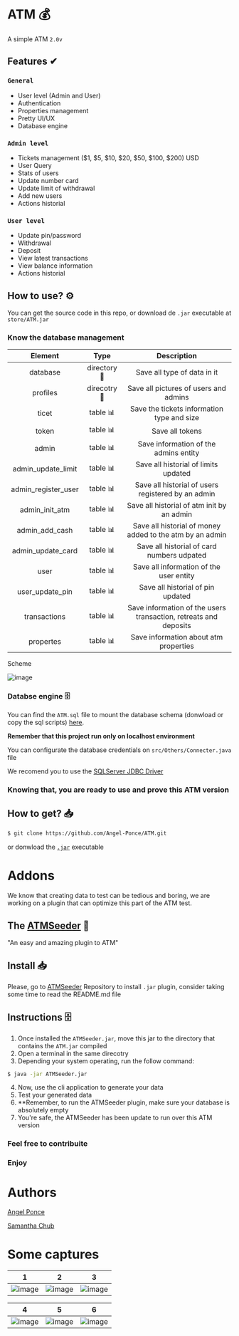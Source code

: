 # ATM 💰
A simple ATM `2.0v` 

## Features ✔
### `General`
- User level (Admin and User)
- Authentication
- Properties management
- Pretty UI/UX
- Database engine

### `Admin level`
- Tickets management ($1, $5, $10, $20, $50, $100, $200) USD
- User Query
- Stats of users
- Update number card
- Update limit of withdrawal
- Add new users
- Actions historial

### `User level`
- Update pin/password
- Withdrawal
- Deposit
- View latest transactions
- View balance information
- Actions historial

## How to use? ⚙

You can get the source code in this repo, or download de `.jar` executable at `store/ATM.jar`

### Know the database management

| Element | Type | Description |
|:----:|:----:|:-----------:|
| database | directory 📂 | Save all type of data in it |
| profiles | direcotry 📂 | Save all pictures of users and admins |
| ticet | table 📊 | Save the tickets information type and size |
| token | table 📊 | Save all tokens |
| admin | table 📊 | Save information of the admins entity |
| admin_update_limit | table 📊 | Save all historial of limits updated |
| admin_register_user | table 📊 | Save all historial of users registered by an admin |
| admin_init_atm | table 📊 | Save all historial of atm init by an admin |
| admin_add_cash | table 📊 | Save all historial of money added to the atm by an admin |
| admin_update_card | table 📊 | Save all historial of card numbers udpated |
| user | table 📊 | Save all information of the user entity |
| user_update_pin | table 📊 |  Save all historial of pin updated |
| transactions | table 📊 | Save information of the users transaction, retreats and deposits |
| propertes | table 📊 | Save information about atm properties |

Scheme 

![image](https://user-images.githubusercontent.com/60164099/138621383-96fd808e-21cd-4eb6-ba3a-7f550574efbc.png)

### Databse engine 🗄️

You can find the `ATM.sql` file to mount the database schema (donwload or copy the sql scripts) [here](https://github.com/Angel-Ponce/ATM/blob/master/ATM.sql).

**Remember that this project run only on localhost environment**

You can configurate the database credentials on `src/Others/Connecter.java` file

We recomend you to use the [SQLServer JDBC Driver](https://docs.microsoft.com/en-us/sql/connect/jdbc/microsoft-jdbc-driver-for-sql-server?view=sql-server-ver15)

### Knowing that, you are ready to use and prove this ATM version

## How to get? 📥

```bash
$ git clone https://github.com/Angel-Ponce/ATM.git 
```

or donwload the [`.jar`](https://github.com/Angel-Ponce/ATM/raw/master/store/ATM.jar) executable

# Addons
We know that creating data to test can be tedious and boring, we are working on a plugin that can optimize this part of the ATM test.

## The [ATMSeeder](https://github.com/Angel-Ponce/ATMSeeder) 🌱

"An easy and amazing plugin to ATM"

## Install 📥

Please, go to [ATMSeeder](https://github.com/Angel-Ponce/ATMSeeder) Repository to install `.jar` plugin, consider taking some time to read the README.md file

## Instructions 🗄 

1. Once installed the `ATMSeeder.jar`, move this jar to the directory that contains the `ATM.jar` compiled
2. Open a terminal in the same direcotry
3. Depending your system operating, run the follow command:
  ```bash
  $ java -jar ATMSeeder.jar
  ```
4. Now, use the cli application to generate your data
5. Test your generated data
6. **Remember, to run the ATMSeeder plugin, make sure your database is absolutely empty
7. You're safe, the ATMSeeder has been update to run over this ATM version

### Feel free to contribuite
### Enjoy

# Authors
[Angel Ponce](https://github.com/Angel-Ponce)

[Samantha Chub](https://github.com/Samantha0510)

# Some captures

| 1 | 2 | 3 |
|---|---|---|
|![image](https://user-images.githubusercontent.com/60164099/131301799-e9e32f09-3c53-431d-8d57-5818e5a04e58.png)|![image](https://user-images.githubusercontent.com/60164099/131301805-211504b8-77f3-4ebc-a229-384a4b2d0f29.png)|![image](https://user-images.githubusercontent.com/60164099/131301817-786ee39a-dae7-4532-9fbb-b15e0cad39fb.png) 

| 4| 5| 6|
|---|---|---|
|![image](https://user-images.githubusercontent.com/60164099/131302071-6aee5aa7-26f1-4c16-a63c-7d9d8912eba9.png)|![image](https://user-images.githubusercontent.com/60164099/131302124-71a2a350-2c56-4a6c-a273-ba3526779b54.png)|![image](https://user-images.githubusercontent.com/60164099/131302155-8de95cf0-22e6-47c6-9677-777cd74a7389.png)|
 


